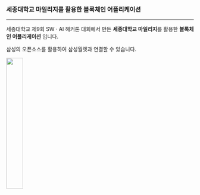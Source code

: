 ### 세종대학교 마일리지를 활용한 블록체인 어플리케이션
---
세종대학교 제9회 SW · AI 해커톤 대회에서 만든
**세종대학교 마일리지**를 활용한 **블록체인 어플리케이션** 입니다.<br>

삼성의 오픈소스를 활용하여 삼성월렛과 연결할 수 있습니다.
<p align = "left">
  <img src=https://user-images.githubusercontent.com/46186664/114280569-dbd53900-9a74-11eb-9eba-c33ede284112.png width="30%">
  <img src=https://user-images.githubusercontent.com/46186664/114280573-dd066600-9a74-11eb-8d65-f8cc6372d7a1.png width="30% >
</p>
